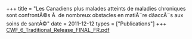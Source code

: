 +++
title = "Les Canadiens plus malades atteints de maladies chroniques sont confrontÃ©s Ã  de nombreux obstacles en matiÃ¨re dâaccÃ¨s aux soins de santÃ©"
date = 2011-12-12
types = ["Publications"]
+++
[CWF_6_Traditional_Release_FINAL_FR.pdf](/files/CWF_6_Traditional_Release_FINAL_FR.pdf)
